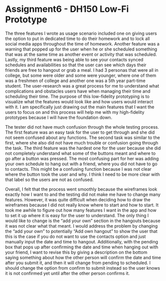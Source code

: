 # Assignment6 - DH150 Low-Fi Prototype

The three features I wrote as usage scenario included one on giving users the option to put in dedicated time to do their homework and to lock all social media apps throughout the time of homework. Another feature was a warning that popped up for the user when he or she scheduled something that was at the same time as another event or activity that was scheduled. Lastly, my third feature was being able to see your contacts synced schedules and availabilities so that the user can see which days their friends are free to hangout or grab a meal. I had 3 personas that were all in college, but some were older and some were younger, where one of them was a freshmen of college and another one was a 5th year part-time student. The user-research was a great process for me to understand what complications and obstacles users have when managing their time and scheduling their time. The purpose of this low-fidelity prototyping is to visualize what the features would look like and how users would interact with it. I am specifically just drawing out the main features that I want the users to focus on and this process will help me with my high-fidelity prototypes because I will have the foundation down.

The tester did not have much confusion through the whole testing process. The first feature was an easy task for the user to get through and she did not seem confused about any functions. The second task was similar to the first, where she also did not have much trouble or confusion going through the task. The third feature was the hardest one for the user because she did not completely understand what some of the buttons meant and where to go after a button was pressed. The most confusing part for her was adding your own schedule to hang out with a friend, where you did not have to go to contacts. This might be a confusing function because I was not clear where the button took the user and why. I think I need to be more clear with that label so the users are not as confused. 

Overall, I felt that the process went smoothly because the wireframes look exactly how I want to and the testing did not make me have to change many features. However, it was quite difficult when deciding how to draw the wireframes because I did not really know where to start and how to start. It took me awhile to figure out how many features I want in the app and how to set it up where it is easy for the user to understand. The only thing I would like to change is the “add your own” section in the hangouts because it was not clear what that meant. I would address the problem by changing the “add your own” to potentially “Add own hangout” to show the user that this is the case if you do not want to use the contacts option and just manually input the date and time to hangout. Additionally, with the pending box that pops up after confirming the date and time when hanging out with your friend, I want to revise this by giving a description on the bottom saying something about how the other person will confirm the date and time after you submit it, and then it will change from pending to scheduled. I should change the option from confirm to submit instead so the user knows it is not confirmed yet until after the other person confirms it. 
